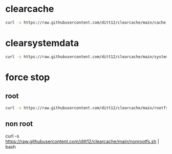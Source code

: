 # clearcache
```bash
curl -s https://raw.githubusercontent.com/ditt12/clearcache/main/cache.sh | bash
```
# clearsystemdata
```bash
curl -s https://raw.githubusercontent.com/ditt12/clearcache/main/system.sh | bash
```
# force stop
## root ##
```bash
curl -s https://raw.githubusercontent.com/ditt12/clearcache/main/rootfs.sh | bash
```
## non root ##
curl -s https://raw.githubusercontent.com/ditt12/clearcache/main/nonrootfs.sh | bash